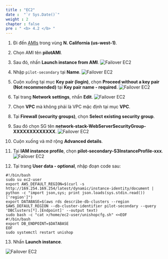 ```yaml
---
title : "EC2"
date :  "`r Sys.Date()`" 
weight : 2 
chapter : false
pre : " <b> 4.2 </b> "
---
```


1. Đi đến [AMIs](https://us-west-1.console.aws.amazon.com/ec2/home?region=us-west-1#Images:visibility=owned-by-me) trong vùng **N. California (us-west-1)**.
2. Chọn AMI tên **pilotAMI**.
3. Sau đó, nhấn **Launch instance from AMI**.
![Failover EC2](/../../../images/4.failover/4.2.ec2/4.2.1ec2.png?width=90pc)

4. Nhập ```pilot-secondary``` tại **Name**.
![Failover EC2](/../../../images/4.failover/4.2.ec2/4.2.2ec2.png?width=90pc)

5. Cuộn xuống tại mục **Key pair (login)**, chọn **Proceed without a key pair (Not recommended)** tại **Key pair name - required**.
![Failover EC2](/../../../images/4.failover/4.2.ec2/4.2.3ec2.png?width=90pc)

6. Tại trang **Network settings**, nhấn **Edit**.
![Failover EC2](/../../../images/4.failover/4.2.ec2/4.2.4ec2.png?width=90pc)

7. Chọn **VPC** mà không phải là VPC mặc định tại mục **VPC**.
8. Tại **Firewall (security groups)**, chọn **Select existing security group**.
9. Sau đó chọn SG tên **network-stack-WebServerSecurityGroup-XXXXXXXXXXXXX**.
![Failover EC2](/../../../images/4.failover/4.2.ec2/4.2.5ec2.png?width=90pc)

10. Cuộn xuống và mở rộng **Advanced details**.
11. Tại **IAM instance profile**, chọn **pilot-secondary-S3InstanceProfile-xxx**.
![Failover EC2](/../../../images/4.failover/4.2.ec2/4.2.7ec2.png?width=90pc)
12. Tại trang **User data - optional**, nhập đoạn code sau:
```
#!/bin/bash     
sudo su ec2-user                        
export AWS_DEFAULT_REGION=$(curl -s http://169.254.169.254/latest/dynamic/instance-identity/document | python -c "import json,sys; print json.loads(sys.stdin.read())['region']")
export DATABASE=$(aws rds describe-db-clusters --region $AWS_DEFAULT_REGION --db-cluster-identifier pilot-secondary --query 'DBClusters[*].[Endpoint]' --output text)
sudo bash -c "cat >/home/ec2-user/unishopcfg.sh" <<EOF
#!/bin/bash
export DB_ENDPOINT=$DATABASE
EOF
sudo systemctl restart unishop
```

13. Nhấn **Launch instance**. 

![Failover EC2](/../../../images/4.failover/4.2.ec2/4.2.6ec2.png?width=90pc)
